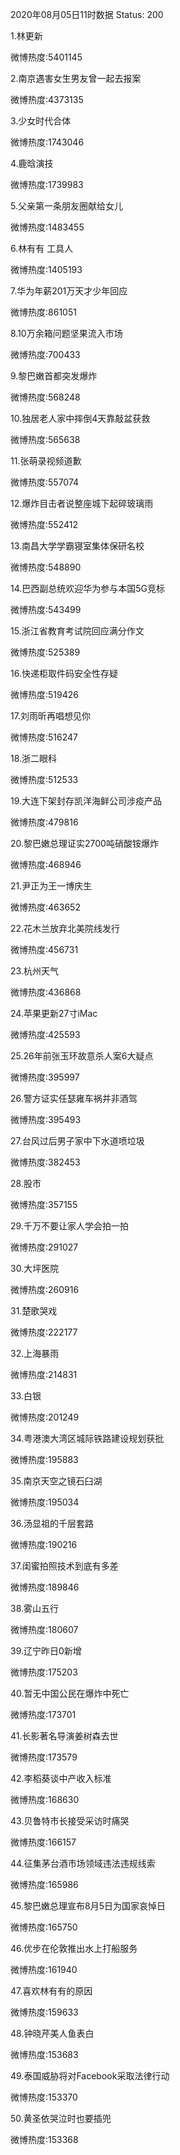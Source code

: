 2020年08月05日11时数据
Status: 200

1.林更新

微博热度:5401145

2.南京遇害女生男友曾一起去报案

微博热度:4373135

3.少女时代合体

微博热度:1743046

4.鹿晗演技

微博热度:1739983

5.父亲第一条朋友圈献给女儿

微博热度:1483455

6.林有有 工具人

微博热度:1405193

7.华为年薪201万天才少年回应

微博热度:861051

8.10万余箱问题坚果流入市场

微博热度:700433

9.黎巴嫩首都突发爆炸

微博热度:568248

10.独居老人家中摔倒4天靠敲盆获救

微博热度:565638

11.张萌录视频道歉

微博热度:557074

12.爆炸目击者说整座城下起碎玻璃雨

微博热度:552412

13.南昌大学学霸寝室集体保研名校

微博热度:548890

14.巴西副总统欢迎华为参与本国5G竞标

微博热度:543499

15.浙江省教育考试院回应满分作文

微博热度:525389

16.快递柜取件码安全性存疑

微博热度:519426

17.刘雨昕再唱想见你

微博热度:516247

18.浙二眼科

微博热度:512533

19.大连下架封存凯洋海鲜公司涉疫产品

微博热度:479816

20.黎巴嫩总理证实2700吨硝酸铵爆炸

微博热度:468946

21.尹正为王一博庆生

微博热度:463652

22.花木兰放弃北美院线发行

微博热度:456731

23.杭州天气

微博热度:436868

24.苹果更新27寸iMac

微博热度:425593

25.26年前张玉环故意杀人案6大疑点

微博热度:395997

26.警方证实任瑟雍车祸并非酒驾

微博热度:395493

27.台风过后男子家中下水道喷垃圾

微博热度:382453

28.股市

微博热度:357155

29.千万不要让家人学会拍一拍

微博热度:291027

30.大坪医院

微博热度:260916

31.楚歌哭戏

微博热度:222177

32.上海暴雨

微博热度:214831

33.白银

微博热度:201249

34.粤港澳大湾区城际铁路建设规划获批

微博热度:195883

35.南京天空之镜石臼湖

微博热度:195034

36.汤显祖的千层套路

微博热度:190216

37.闺蜜拍照技术到底有多差

微博热度:189846

38.雾山五行

微博热度:180607

39.辽宁昨日0新增

微博热度:175203

40.暂无中国公民在爆炸中死亡

微博热度:173701

41.长影著名导演姜树森去世

微博热度:173579

42.李稻葵谈中产收入标准

微博热度:168630

43.贝鲁特市长接受采访时痛哭

微博热度:166157

44.征集茅台酒市场领域违法违规线索

微博热度:165986

45.黎巴嫩总理宣布8月5日为国家哀悼日

微博热度:165750

46.优步在伦敦推出水上打船服务

微博热度:161940

47.喜欢林有有的原因

微博热度:159633

48.钟晓芹美人鱼表白

微博热度:153683

49.泰国威胁将对Facebook采取法律行动

微博热度:153370

50.黄圣依哭泣时也要插兜

微博热度:153368

